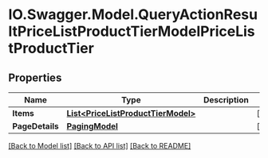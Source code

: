 # IO.Swagger.Model.QueryActionResultPriceListProductTierModelPriceListProductTier
## Properties

Name | Type | Description | Notes
------------ | ------------- | ------------- | -------------
**Items** | [**List&lt;PriceListProductTierModel&gt;**](PriceListProductTierModel.md) |  | [optional] 
**PageDetails** | [**PagingModel**](PagingModel.md) |  | [optional] 

[[Back to Model list]](../README.md#documentation-for-models) [[Back to API list]](../README.md#documentation-for-api-endpoints) [[Back to README]](../README.md)

